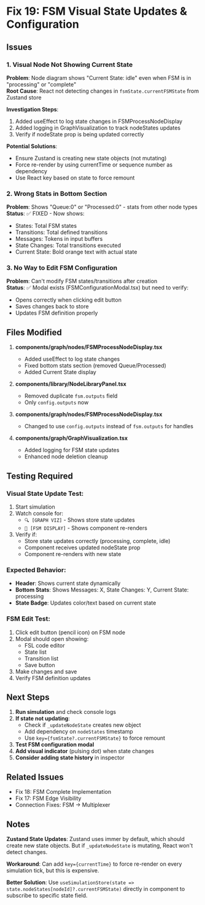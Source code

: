 # Fix 19: FSM Visual State Updates & Configuration

## Issues

### 1. Visual Node Not Showing Current State
**Problem**: Node diagram shows "Current State: idle" even when FSM is in "processing" or "complete"  
**Root Cause**: React not detecting changes in `fsmState.currentFSMState` from Zustand store

**Investigation Steps**:
1. Added useEffect to log state changes in FSMProcessNodeDisplay
2. Added logging in GraphVisualization to track nodeStates updates
3. Verify if nodeState prop is being updated correctly

**Potential Solutions**:
- Ensure Zustand is creating new state objects (not mutating)
- Force re-render by using currentTime or sequence number as dependency
- Use React key based on state to force remount

### 2. Wrong Stats in Bottom Section
**Problem**: Shows "Queue:0" or "Processed:0" - stats from other node types  
**Status**: ✅ FIXED - Now shows:
- States: Total FSM states
- Transitions: Total defined transitions
- Messages: Tokens in input buffers
- State Changes: Total transitions executed
- Current State: Bold orange text with actual state

### 3. No Way to Edit FSM Configuration
**Problem**: Can't modify FSM states/transitions after creation  
**Status**: ✅ Modal exists (FSMConfigurationModal.tsx) but need to verify:
- Opens correctly when clicking edit button
- Saves changes back to store
- Updates FSM definition properly

## Files Modified

1. **components/graph/nodes/FSMProcessNodeDisplay.tsx**
   - Added useEffect to log state changes
   - Fixed bottom stats section (removed Queue/Processed)
   - Added Current State display

2. **components/library/NodeLibraryPanel.tsx**
   - Removed duplicate `fsm.outputs` field
   - Only `config.outputs` now

3. **components/graph/nodes/FSMProcessNodeDisplay.tsx**
   - Changed to use `config.outputs` instead of `fsm.outputs` for handles

4. **components/graph/GraphVisualization.tsx**
   - Added logging for FSM state updates
   - Enhanced node deletion cleanup

## Testing Required

### Visual State Update Test:
1. Start simulation
2. Watch console for:
   - `🔍 [GRAPH VIZ]` - Shows store state updates
   - `🎨 [FSM DISPLAY]` - Shows component re-renders
3. Verify if:
   - Store state updates correctly (processing, complete, idle)
   - Component receives updated nodeState prop
   - Component re-renders with new state

### Expected Behavior:
- **Header**: Shows current state dynamically
- **Bottom Stats**: Shows Messages: X, State Changes: Y, Current State: processing
- **State Badge**: Updates color/text based on current state

### FSM Edit Test:
1. Click edit button (pencil icon) on FSM node
2. Modal should open showing:
   - FSL code editor
   - State list
   - Transition list
   - Save button
3. Make changes and save
4. Verify FSM definition updates

## Next Steps

1. **Run simulation** and check console logs
2. **If state not updating**:
   - Check if `_updateNodeState` creates new object
   - Add dependency on `nodeStates` timestamp
   - Use `key={fsmState?.currentFSMState}` to force remount
3. **Test FSM configuration modal**
4. **Add visual indicator** (pulsing dot) when state changes
5. **Consider adding state history** in inspector

## Related Issues

- Fix 18: FSM Complete Implementation
- Fix 17: FSM Edge Visibility
- Connection Fixes: FSM → Multiplexer

## Notes

**Zustand State Updates**:
Zustand uses immer by default, which should create new state objects. But if `_updateNodeState` is mutating, React won't detect changes.

**Workaround**:
Can add `key={currentTime}` to force re-render on every simulation tick, but this is expensive.

**Better Solution**:
Use `useSimulationStore(state => state.nodeStates[nodeId]?.currentFSMState)` directly in component to subscribe to specific state field.
